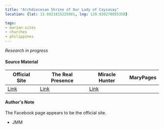 ```yaml
---
title: "Archdiocesan Shrine of Our Lady of Caysasay"
location: {lat: 13.8821815225981, lng: 120.920278855358}

tags:
- marian-sites
- churches
- philippines
---
```


_Research in progress_

#### Source Material

| Official Site | The Real Presence | Miracle Hunter | MaryPages |
| --- | --- | --- | --- |
| [Link](https://www.facebook.com/CaysasayTaal) | [Link](http://www.therealpresence.org/eucharst/misc/BVM/94_CAYSASAY_60x96.pdf) | [Link](http://www.miraclehunter.com/marian_apparitions/approved_apparitions/caysasay/index.html) | |

#### Author's Note

The Facebook page appears to be the official site.

- JMM
